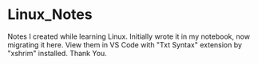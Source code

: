 # Linux_Notes
Notes I created while learning Linux. Initially wrote it in my notebook, now migrating it here.
View them in VS Code with "Txt Syntax" extension by "xshrim" installed. Thank You.
